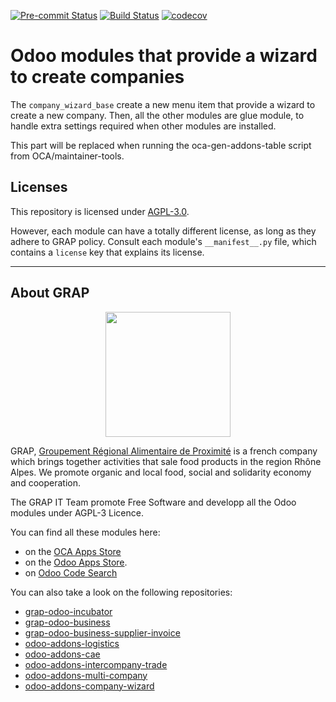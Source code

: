 
<!-- /!\ Non OCA Context : Set here the badge of your runbot / runboat instance. -->
[![Pre-commit Status](https://github.com/grap/odoo-addons-company-wizard/actions/workflows/pre-commit.yml/badge.svg?branch=12.0)](https://github.com/grap/odoo-addons-company-wizard/actions/workflows/pre-commit.yml?query=branch%3A12.0)
[![Build Status](https://github.com/grap/odoo-addons-company-wizard/actions/workflows/test.yml/badge.svg?branch=12.0)](https://github.com/grap/odoo-addons-company-wizard/actions/workflows/test.yml?query=branch%3A12.0)
[![codecov](https://codecov.io/gh/grap/odoo-addons-company-wizard/branch/12.0/graph/badge.svg)](https://codecov.io/gh/grap/odoo-addons-company-wizard)
<!-- /!\ Non OCA Context : Set here the badge of your translation instance. -->

<!-- /!\ do not modify above this line -->

# Odoo modules that provide a wizard to create companies

 The ``company_wizard_base`` create a new menu item that provide a wizard to create a new company.
Then, all the other modules are glue module, to handle extra settings required when other modules are installed. 

<!-- /!\ do not modify below this line -->

<!-- prettier-ignore-start -->

[//]: # (addons)

This part will be replaced when running the oca-gen-addons-table script from OCA/maintainer-tools.

[//]: # (end addons)

<!-- prettier-ignore-end -->

## Licenses

This repository is licensed under [AGPL-3.0](LICENSE).

However, each module can have a totally different license, as long as they adhere to GRAP
policy. Consult each module's `__manifest__.py` file, which contains a `license` key
that explains its license.

----

## About GRAP

<p align="center">
   <img src="http://www.grap.coop/wp-content/uploads/2016/11/GRAP.png" width="200"/>
</p>

GRAP, [Groupement Régional Alimentaire de Proximité](http://www.grap.coop) is a
french company which brings together activities that sale food products in the
region Rhône Alpes. We promote organic and local food, social and solidarity
economy and cooperation.

The GRAP IT Team promote Free Software and developp all the Odoo modules under
AGPL-3 Licence.

You can find all these modules here:

* on the [OCA Apps Store](https://odoo-community.org/shop?&search=GRAP)
* on the [Odoo Apps Store](https://www.odoo.com/apps/modules/browse?author=GRAP).
* on [Odoo Code Search](https://odoo-code-search.com/ocs/search?q=author%3AOCA+author%3AGRAP)

You can also take a look on the following repositories:

* [grap-odoo-incubator](https://github.com/grap/grap-odoo-incubator)
* [grap-odoo-business](https://github.com/grap/grap-odoo-business)
* [grap-odoo-business-supplier-invoice](https://github.com/grap/grap-odoo-business-supplier-invoice)
* [odoo-addons-logistics](https://github.com/grap/odoo-addons-logistics)
* [odoo-addons-cae](https://github.com/grap/odoo-addons-cae)
* [odoo-addons-intercompany-trade](https://github.com/grap/odoo-addons-intercompany-trade)
* [odoo-addons-multi-company](https://github.com/grap/odoo-addons-multi-company)
* [odoo-addons-company-wizard](https://github.com/grap/odoo-addons-company-wizard)
